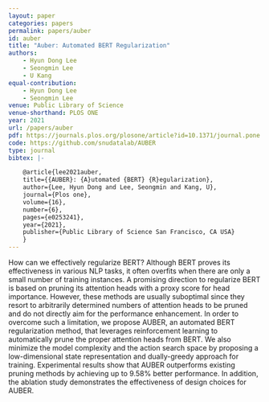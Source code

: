 ```yaml
---
layout: paper
categories: papers
permalink: papers/auber
id: auber
title: "Auber: Automated BERT Regularization"
authors:
    - Hyun Dong Lee
    - Seongmin Lee
    - U Kang
equal-contribution:
    - Hyun Dong Lee
    - Seongmin Lee
venue: Public Library of Science
venue-shorthand: PLOS ONE
year: 2021
url: /papers/auber
pdf: https://journals.plos.org/plosone/article?id=10.1371/journal.pone.0253241
code: https://github.com/snudatalab/AUBER
type: journal
bibtex: |-

    @article{lee2021auber,
    title={{AUBER}: {A}utomated {BERT} {R}egularization},
    author={Lee, Hyun Dong and Lee, Seongmin and Kang, U},
    journal={Plos one},
    volume={16},
    number={6},
    pages={e0253241},
    year={2021},
    publisher={Public Library of Science San Francisco, CA USA}
    }
---
```


How can we effectively regularize BERT? Although BERT proves its effectiveness in various NLP tasks, it often overfits when there are only a small number of training instances. A promising direction to regularize BERT is based on pruning its attention heads with a proxy score for head importance. However, these methods are usually suboptimal since they resort to arbitrarily determined numbers of attention heads to be pruned and do not directly aim for the performance enhancement. In order to overcome such a limitation, we propose AUBER, an automated BERT regularization method, that leverages reinforcement learning to automatically prune the proper attention heads from BERT. We also minimize the model complexity and the action search space by proposing a low-dimensional state representation and dually-greedy approach for training. Experimental results show that AUBER outperforms existing pruning methods by achieving up to 9.58% better performance. In addition, the ablation study demonstrates the effectiveness of design choices for AUBER.